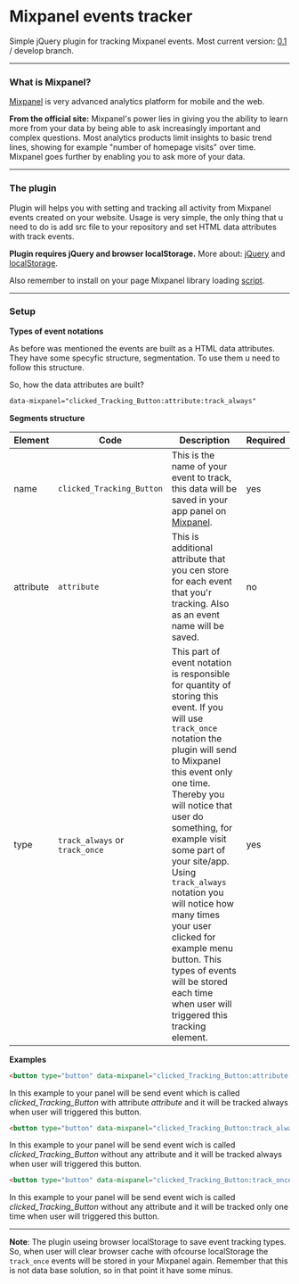 # Mixpanel events tracker
Simple jQuery plugin for tracking Mixpanel events. Most current version: [0.1](https://github.com/lukasborawski/mixtracker/tree/version/0.1 "mixtracker") / develop branch.

---
### What is Mixpanel?


[Mixpanel](https://mixpanel.com/ "Mixpanel") is very advanced analytics platform for mobile and the web.

**From the official site:**
Mixpanel's power lies in giving you the ability to learn more from your data by being able to ask increasingly important and complex questions. Most analytics products limit insights to basic trend lines, showing for example "number of homepage visits" over time. Mixpanel goes further by enabling you to ask more of your data.

---

### The plugin
Plugin will helps you with setting and tracking all activity from Mixpanel events created on your website. Usage is very simple, the only thing that u need to do is add src file to your repository and set HTML data attributes with track events.

**Plugin requires jQuery and browser localStorage.**
More about: [jQuery](http://jquery.com/ "jQuery") and [localStorage](http://www.w3schools.com/html/html5_webstorage.asp "localStorage").

Also remember to install on your page Mixpanel library loading [script](https://mixpanel.com/help/reference/javascript "Mixpanel JS").

---

### Setup

**Types of event notations**

As before was mentioned the events are built as a HTML data attributes. They have some specyfic structure, segmentation. To use them u need to follow this structure.

So, how the data attributes are built?

```html
data-mixpanel="clicked_Tracking_Button:attribute:track_always"
```

**Segments structure**

Element | Code | Description | Required
------- | --------- | ------- | ------ |
name      | `clicked_Tracking_Button` | This is the name of your event to track, this data will be saved in your app panel on [Mixpanel](https://mixpanel.com/ "Mixpanel"). | yes
attribute       | `attribute` | This is additional attribute that you cen store for each event that you'r tracking. Also as an event name will be saved. | no
type   | `track_always` or `track_once` | This part of event notation is responsible for quantity of storing this event. If you will use `track_once` notation the plugin will send to Mixpanel this event only one time. Thereby you will notice that user do something, for example visit some part of your site/app. Using `track_always` notation you will notice how many times your user clicked for example menu button. This types of events will be stored each time when user will triggered this tracking element. | yes

**Examples**

```html
<button type="button" data-mixpanel="clicked_Tracking_Button:attribute:track_always">mixpanel</button>
```

In this example to your panel will be send event which is called *clicked_Tracking_Button* with attribute *attribute* and it will be tracked always when user will triggered this button.

```html
<button type="button" data-mixpanel="clicked_Tracking_Button:track_always">mixpanel</button>
```

In this example to your panel will be send event wich is called *clicked_Tracking_Button* without any attribute and it will be tracked always when user will triggered this button.

```html
<button type="button" data-mixpanel="clicked_Tracking_Button:track_once">mixpanel</button>
```

In this example to your panel will be send event wich is called *clicked_Tracking_Button* without any attribute and it will be tracked only one time when user will triggered this button.

---

**Note**: The plugin useing browser localStorage to save event tracking types. So, when user will clear browser cache with ofcourse localStorage the `track_once` events will be stored in your Mixpanel again. Remember that this is not data base solution, so in that point it have some minus.












